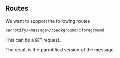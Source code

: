 ## Routes

We want to support the following routes

```
parrotify/<message>/:background/:foreground
```

This can be a `GET` request.

The result is the parrotified version of the message.



